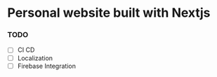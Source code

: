 # Personal website built with Nextjs

### TODO

-   [ ] CI CD
-   [ ] Localization
-   [ ] Firebase Integration
